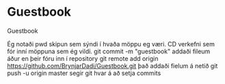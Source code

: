 # Guestbook
Guestbook

Ég notaði pwd skipun sem sýndi í hvaða möppu eg væri.
CD verkefni sem fór inní möppuna sem ég vildi.
git commit -m "guestbook" addaði fileum áður en þeir fóru inn í repository
git remote add origin https://github.com/BrynjarDadi/Guestbook.git það addaði fielum á netið
git push -u origin master segir git hvar á að setja commits



